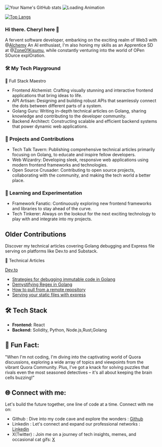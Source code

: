 ![Your Name's GitHub stats](https://github-readme-stats.vercel.app/api?username=Cherrypick14&show_icons=true&theme=radical)        ![Loading Animation](https://media.giphy.com/media/v1.Y2lkPTc5MGI3NjExYWYwb2U5YW1qcGJ6a3JrN3RvbG41enp1anRhenU0aGtvcXR3cHg5eCZlcD12MV9pbnRlcm5hbF9naWZfYnlfaWQmY3Q9Zw/uoguECq07AsQWwehg7/giphy.gif)

[![Top Langs](https://github-readme-stats.vercel.app/api/top-langs/?username=Cherrypick14&theme=radical)](https://github.com/Cherrypick14/github-readme-stats)

### Hi there. Cheryl here 👋
A fervent software developer, embarking on the exciting realm of Web3 with @[Alchemy](https://www.alchemy.com/) An AI enthusiast, I'm also honing my skills as an Apprentice SD at @[Zone01Kisumu](https://www.linkedin.com/company/zone01kisumu/mycompany/verification/), while constantly venturing into the world of OPen SOurce explOration.

### 🛠️ My Tech Playground
🌟 Full Stack Maestro

  - Frontend Alchemist: Crafting visually stunning and interactive frontend applications that bring ideas to life.
  - API Artisan: Designing and building robust APIs that seamlessly connect the dots between different parts of a system.
  - Golang Guru: Writing in-depth technical articles on Golang, sharing knowledge and contributing to the developer community.
  - Backend Architect: Constructing scalable and efficient backend systems that power dynamic web applications.
    
### 🚀 Projects and Contributions

  - Tech Talk Tavern: Publishing comprehensive technical articles primarily focusing on Golang, to educate and inspire fellow developers.
  - Web Wizardry: Developing sleek, responsive web applications using modern frontend frameworks and technologies.
  - Open Source Crusader: Contributing to open source projects, collaborating with the community, and making the tech world a better place.

### 🧠 Learning and Experimentation
  - Framework Fanatic: Continuously exploring new frontend frameworks and libraries to stay ahead of the curve.
  - Tech Tinkerer: Always on the lookout for the next exciting technology to play with and integrate into my projects.

## Older Contributions
Discover my technical articles covering Golang debugging and Express file serving on platforms like Dev.to and Substack.
  
  🔖 Technical Articles
  
[  Dev.to](https://dev.to/cherrypick14)

  -  [Strategies for debugging immutable code in Golang](https://dev.to/cherrypick14/strategies-for-debugging-immutable-code-1a8b)
  -  [Demystifying Regex in Golang](https://dev.to/cherrypick14/demystifying-regex-in-go-4clf)
  -  [How to pull from a remote repository](https://dev.to/cherrypick14/how-to-pull-from-a-remote-repository-2g52)
  -  [Serving your static files with express](https://dev.to/cherrypick14/serving-your-static-files-with-express-5g00)


## 🛠 Tech Stack

- **Frontend:** React
- **Backend:** Solidity, Python, Node.js,Rust,Golang
  
## 🌟 Fun Fact:

"When I'm not coding, I'm diving into the captivating world of Quora discussions, exploring a wide array of topics and viewpoints from the vibrant Quora Community. Plus, I've got a knack for solving puzzles that rivals even the most seasoned detectives – it's all about keeping the brain cells buzzing!"


## 🌐 Connect with me:
Let's build the future together, one line of code at a time. Connect with me on:

- Github :  Dive into my code cave and explore the wonders : [Github](https://github.com/Cherrypick14)
- Linkedin : Let's connect and expand our professional networks : [Linkedin]( https://www.linkedin.com/in/cheryl-owala-423731191/)
- X(Twitter) : Join me on a journey of tech insights, memes, and occasional cat gifs: [X](https://x.com/OwalaCheryl)


<!--
**Cherrypick14/Cherrypick14** is a ✨ _special_ ✨ repository because its `README.md` (this file) appears on your GitHub profile.

Here are some ideas to get you started:

- 🔭 I’m currently working on ...
- 🌱 I’m currently learning ...
- 👯 I’m looking to collaborate on ...
- 🤔 I’m looking for help with ...
- 💬 Ask me about ...
- 📫 How to reach me: ...
- 😄 Pronouns: ...
- ⚡ Fun fact: ...
-->

